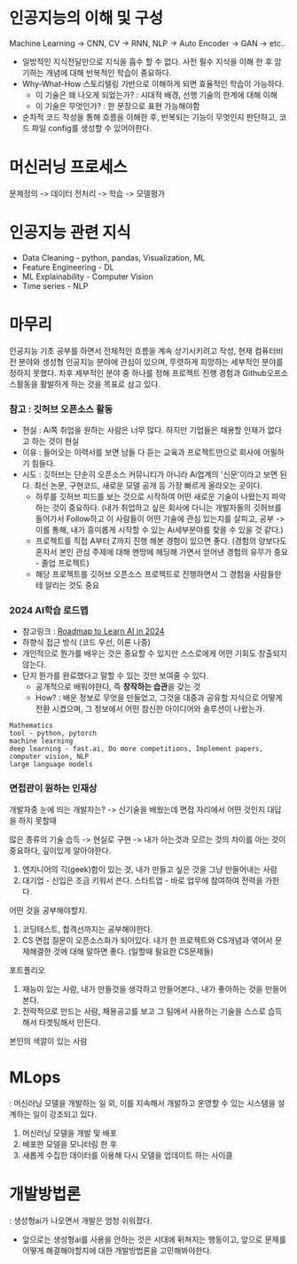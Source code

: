 # 인공지능의 이해 및 구성
Machine Learning -> CNN, CV -> RNN, NLP -> Auto Encoder -> GAN -> etc..

- 일방적인 지식전달만으로 지식을 흡수 할 수 없다. 사전 필수 지식을 이해 한 후 암기하는 개념에 대해 반복적인 학습이 중요하다.
- Why-What-How 스토리텔링  기반으로 이해하게 되면 효율적인 학습이 가능하다.
	- 이 기술은 왜 나오게 되었는가? : 시대적 배경, 선행 기술의 한계에 대해 이해
	- 이 기술은 무엇인가? : 한 문장으로 표현 가능해야함
- 순차적 코드 작성을 통해 흐름을 이해한 후, 반복되는 기능이 무엇인지 판단하고, 코드 파일 config를 생성할 수 있어야한다.

# 머신러닝 프로세스
문제정의 -> 데이터 전처리 -> 학습 -> 모델평가

# 인공지능 관련 지식
- Data Cleaning - python, pandas, Visualization, ML
- Feature Engineering - DL
- ML Explainability - Computer Vision
- Time series - NLP

# 마무리
인공지능 기초 공부를 하면서 전체적인 흐름을 계속 상기시키려고 작성,
현재 컴퓨터비전 분야와 생성형 인공지능 분야에 관심이 있으며, 뚜렷하게 희망하는 세부적인 분야를 정하지 못했다.
차후 세부적인 분야 중 하나를 정해 프로젝트 진행 경험과 Github오프소스활동을 활발하게 하는 것을 목표로 삼고 있다.

### 참고 : 깃허브 오픈소스 활동
- 현실 : Ai쪽 취업을 원하는 사람은 너무 많다. 하지만 기업들은 채용할 인재가 없다고 하는 것이 현실
- 이유 : 들어오는 이력서를 보면 남들 다 듣는 교육과 프로젝트만으로 회사에 어필하기 힘들다.
- 시도 : 깃허브는 단순히 오픈소스 커뮤니티가 아니라 Ai업계의 '신문'이라고 보면 된다. 최신 논문, 구현코드, 새로운 모델 공개 등 가장 빠르게 올라오는 곳이다. 
	- 하루를 깃허브 피드를 보는 것으로 시작하여 어떤 새로운 기술이 나왔는지 파악하는 것이 중요하다. (내가 취업하고 싶은 회사에 다니는 개발자들의 깃허브를 들어가서 Follow하고 이 사람들이 어떤 기술에 관심 있는지를 살피고, 공부 -> 이를 통해, 내가 흥미롭게 시작할 수 있는 Ai세부분야를 찾을 수 있을 것 같다.)
	- 프로젝트를 직접 A부터 Z까지 진행 해본 경험이 있으면 좋다. (경험의 양보다도 혼자서 본인 관심 주제에 대해 맨땅에 헤딩해 가면서 얻어낸 경험의 유무가 중요 - 졸업 프로젝트)
	- 해당 프로젝트를 깃허브 오픈소스 프로젝트로 진행하면서 그 경험을 사람들한테 알리는 것도 중요

### 2024 AI학습 로드맵
- 참고링크 :  [Roadmap to Learn AI in 2024](https://medium.com/bitgrit-data-science-publication/a-roadmap-to-learn-ai-in-2024-cc30c6aa6e16)
- 하향식 접근 방식 (코드 우선, 이론 나중)
- 개인적으로 뭔가를 배우는 것은 중요할 수 있지만 스스로에게 어떤 기회도 창출되지 않는다.
- 단지 뭔가를 완료했다고 말할 수 있는 것만 보여줄 수 있다.
	- 공개적으로 배워야한다, 즉 **창작하는 습관**을 갖는 것
	- How? : 배운 정보로 무엇을 만들었고, 그것을 대중과 공유할 지식으로 어떻게 전환 시켰으며, 그 정보에서 어떤 참신한 아이디어와 솔루션이 나왔는가.

```
Mathematics
tool - python, pytorch
machine learning
deep learning - fast.ai, Do more competitions, Implement papers, computer vision, NLP
large language models
```


### 면접관이 원하는 인재상
개발자중 눈에 띄는 개발자는? -> 신기술을 배웠는데 면접 자리에서 어떤 것인지 대답을 하지 못할때

많은 종류의 기술 습득 -> 현실로 구현 -> 내가 아는것과 모르는 것의 차이를 아는 것이 중요하다, 깊이있게 알아야한다.

1. 엔지니어의 긱(geek)함이 있는 것, 내가 만들고 싶은 것을 그냥 만들어내는 사람
2. 대기업 - 신입은 조금 키워서 쓴다. 스타트업 - 바로 업무에 참여하여 전력을 가한다.

어떤 것을 공부해야할지.
1. 코딩테스트, 합격선까지는 공부해야한다.
2. CS 면접 질문이 오픈소스화가 되어있다. 내가 한 프로젝트와 CS개념과 엮어서 문제해결한 것에 대해 말하면 좋다. (일할때 필요한 CS문제들)

포트폴리오
1. 재능이 있는 사람, 내가 만들것을 생각하고 만들어본다., 내가 좋아하는 것을 만들어본다.
2. 전략적으로 만드는 사람, 채용공고를 보고 그 팀에서 사용하는 기술을 스스로 습득해서 타겟팅해서 만든다.

본인의 색깔이 있는 사람

# MLops
: 머신러닝 모델을 개발하는 일 외, 이를 지속해서 개발하고 운영할 수 있는 시스템을 설계하는 일이 강조되고 있다.

1. 머신러닝 모델을 개발 및 배포
2. 배포한 모델을 모니터링 한 후
3. 새롭게 수집한 데이터를 이용해 다시 모델을 업데이트 하는 사이클

# 개발방법론
: 생성형ai가 나오면서 개발은 엄청 쉬워졌다.
- 앞으로는 생성형ai를 사용을 안하는 것은 시대에 뒤쳐지는 행동이고, 앞으로 문제를 어떻게 해결해야할지에 대한 개발방법론을 고민해봐야한다.

